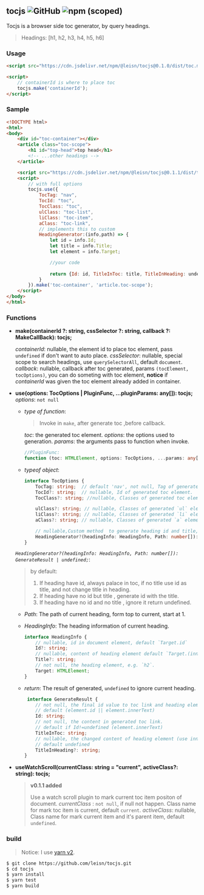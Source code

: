 ## tocjs ![GitHub](https://img.shields.io/github/license/leisn/tocjs) ![npm (scoped)](https://img.shields.io/npm/v/@leisn/tocjs)

Tocjs is a browser side toc generator, by query headings.

> Headings: [h1, h2, h3, h4, h5, h6]

### Usage

```html
<script src="https://cdn.jsdelivr.net/npm/@leisn/tocjs@0.1.0/dist/toc.min.js"></script>

<script>
    // containerId is where to place toc
    tocjs.make('containerId');     
</script>
```

### Sample
```html
<!DOCTYPE html>
<html>
<body>
    <div id="toc-container"></div>
    <article class="toc-scope">
        <h1 id="top-head">top head</h1>
        <!-- ...other headings -->
    </article>

    <script src="https://cdn.jsdelivr.net/npm/@leisn/tocjs@0.1.1/dist/toc.min.js"></script>
    <script>
        // with full options
        tocjs.use({
            TocTag: "nav",
            TocId: "toc",
            TocClass: "toc",
            ulClass: "toc-list",
            liClass: "toc-item",
            aClass: "toc-link",
            // implements this to custom 
            HeadingGenerator:(info,path) => { 
                let id = info.Id;
                let title = info.Title;
                let element = info.Target;

                //your code
                
                return {Id: id, TitleInToc: title, TitleInHeading: undefinded};
            }
        }).make('toc-container', 'article.toc-scope');
    </script>
</body>
</html>
```

### Functions

* __make(containerId ?: string, cssSelector ?: string, callback ?: MakeCallBack): tocjs;__

    _containerId_: nullable, the element id to place toc element, pass `undefined` if don't want to auto place.
    _cssSelector_: nullable, special scope to search headings, use `querySelectorAll`, default `document`.
    _callback_: nullable, callback after toc generated, params `(tocElement, tocOptions)`, you can do someting with toc element, __notice__ if _containerId_ was given the toc element already added in container.
    
* __use(options: TocOptions | PluginFunc, ...pluginParams: any[]): tocjs;__
    _options_: `not null`
    
    * _type of function_:
      > Invoke in `make`, after generate toc ,before callback.
      
      _toc_: the generated toc element.
      _options_: the options used to generation.
      _params_: the arguments pass to function when invoke.
    
      ```typescript
      //PluginFunc:
      function (toc: HTMLElement, options: TocOptions, ...params: any[]): void;
      ```
      
    * _typeof object_: 
    
      ```typescript
      interface TocOptions {
          TocTag: string;  // default 'nav', not null, Tag of generated toc element.
          TocId?: string;  // nullable, Id of generated toc element.
          TocClass?: string; //nullable, Classes of generated toc element.
      
          ulClass?: string; // nullable, Classes of generated `ul` element.
          liClass?: string; // nullable, Classes of generated `li` element.
          aClass?: string; // nullable, Classes of generated `a` element.
      
          // nullable,Custom method  to generate heading id and title, that to use build toc link or modify heading content (use innerHTML).
          HeadingGenerator?(headingInfo: HeadingInfo, Path: number[]): GenerateResult | undefined;
      }
      ```
    
    _`HeadingGenerator?(headingInfo: HeadingInfo, Path: number[]): GenerateResult | undefined;`_:
    
    > by default: 
    >
    > 1. If heading have id, always palace in toc, if no title use id as title, and not change title in heading.
    > 2. If heading have no id but title , generate id with the title.
    > 3. If heading have no id and no title , ignore it return undefined.
    
    * _Path_: The path of current heading, form top to current, start at 1.
    * _HeadingInfo_: The heading information of current heading.
    
      ```typescript
      interface HeadingInfo {
          // nullable, id in document element, default `Target.id`
          Id?: string; 
          // nullable, content of heading element default `Target.(innerText || innerHTML)`.
          Title?: string; 
          // not null, the heading element, e.g. `h2`.
          Target: HTMLElement; 
      }
      ```
    * _return_: The result of generated, `undefined` to ignore current heading.
      
      ```typescript
       interface GenerateResult {
          // not null, the final id value to toc link and heading element id.
          // default (element.id || element.innerText)
          Id: string; 
          // not null, the content in generated toc link.
          // default if Id!=undefined (element.innerText)
          TitleInToc: string; 
          // nullable, the changed content of heading element (use innerHTML to change).
          // default undefined
          TitleInHeading?: string;
      }
      ```
    
* __useWatchScroll(currentClass: string = "current", activeClass?: string): tocjs;__
  
  > **v0.1.1 added**
  >
  > Use a watch scroll plugin to mark current toc item positon of document.
  > _currentClass_ : `not null`, if null not happen. Class name for mark toc item is current, default `current`.
  > _activeClass_: nullable, Class name for mark current item and it's parent item, default `undefined`.



### build

> Notice: I use [yarn v2](https://yarnpkg.com/getting-started/install).

```bash
$ git clone https://github.com/leisn/tocjs.git
$ cd tocjs
$ yarn install
$ yarn test
$ yarn build
```

